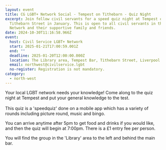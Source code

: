```yaml
---
layout: event
title: CG LGBT+ Network Social - Tempest on Tithebarn - Quiz Night
excerpt: Join fellow civil servants for a speed quiz night at Tempest on
  Tithebarn Street in January. This is open to all civil servants in the LGBT+
  Network and their supportive family and friends.
date: 2024-10-30T11:16:58.966Z
event:
  host: Civil Service LGBT+ Network
  start: 2025-01-21T17:00:59.001Z
  end: ""
  deadline: 2025-01-20T12:00:00.000Z
  location: The Library area, Tempest Bar, Tithebarn Street, Liverpool L2
  email: northwest@civilservice.lgbt
  no-register: Registration is not mandatory.
category:
  - north-west
---
```

Your local LGBT network needs your knowledge! Come along to the quiz night at Tempest and put your general knowledge to the test.\
\
This quiz is a 'speedquiz' done on a mobile app which has a variety of rounds including picture round, music and bingo.

You can arrive anytime after 5pm to get food and drinks if you would like, and then the quiz will begin at 7:00pm. There is a £1 entry fee per person.

You will find the group in the 'Library' area to the left and behind the main bar.
